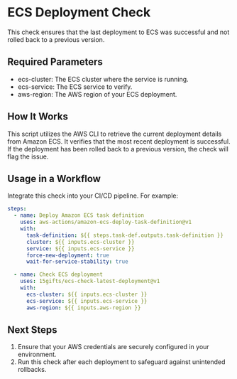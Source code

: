 # ECS Deployment Check

This check ensures that the last deployment to ECS was successful and not rolled back to a previous version.

## Required Parameters

- ecs-cluster: The ECS cluster where the service is running.
- ecs-service: The ECS service to verify.
- aws-region: The AWS region of your ECS deployment.

## How It Works

This script utilizes the AWS CLI to retrieve the current deployment details from Amazon ECS. It verifies that the most recent deployment is successful. If the deployment has been rolled back to a previous version, the check will flag the issue.

## Usage in a Workflow

Integrate this check into your CI/CD pipeline. For example:

```yaml
steps:
  - name: Deploy Amazon ECS task definition
    uses: aws-actions/amazon-ecs-deploy-task-definition@v1
    with:
      task-definition: ${{ steps.task-def.outputs.task-definition }}
      cluster: ${{ inputs.ecs-cluster }}
      service: ${{ inputs.ecs-service }}
      force-new-deployment: true
      wait-for-service-stability: true

  - name: Check ECS deployment
    uses: 15gifts/ecs-check-latest-deployment@v1
    with:
      ecs-cluster: ${{ inputs.ecs-cluster }}
      ecs-service: ${{ inputs.ecs-service }}
      aws-region: ${{ inputs.aws-region }}
```

## Next Steps

1. Ensure that your AWS credentials are securely configured in your environment.
2. Run this check after each deployment to safeguard against unintended rollbacks.
